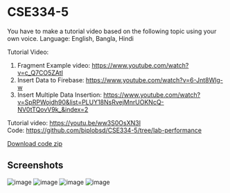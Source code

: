 # CSE334-5

You have to make a tutorial video based on the following topic using your own voice.
Language:  English, Bangla, Hindi

Tutorial Video:
1. Fragment Example video: https://www.youtube.com/watch?v=c_Q7CO5ZAtI
2. Insert Data to Firebase: https://www.youtube.com/watch?v=6-Jnt8Wlg-w
3. Insert Multiple Data Insertion: https://www.youtube.com/watch?v=SpRPWojdh90&list=PLUY18NsRvejMnrUOKNcQ-NV0tTQovV9k_&index=2


Tutorial video: https://youtu.be/ww3S0OsXN3I <br>
Code: https://github.com/biplobsd/CSE334-5/tree/lab-performance

[Download code zip](https://github.com/biplobsd/CSE334-5/archive/refs/heads/lab-performance.zip)

## Screenshots 
![image](https://github.com/biplobsd/CSE334-5/assets/43641536/478a34f8-011a-44ef-b8e5-a10ce219f1ca)
![image](https://github.com/biplobsd/CSE334-5/assets/43641536/457d18ae-4ee2-46a3-b565-9bd05f7ff662)
![image](https://github.com/biplobsd/CSE334-5/assets/43641536/0a07a0f8-f4f2-4a78-a5d1-da2aef3ad8ff)
![image](https://github.com/biplobsd/CSE334-5/assets/43641536/906cb662-11da-412a-8d0c-192115e02522)
